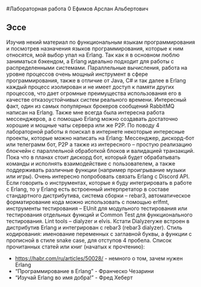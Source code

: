 #Лабораторная работа 0 Ефимов Арслан Альбертович
## Эссе
Изучив некий материал по функциональным языкам программирования и посмотрев назначения языков программирования, которые к ним относятся, мой выбор упал на Erlang. Так как я в основном люблю заниматься бэкендом, а Erlang идеально подходит для работы с распределенными системами. Параллельные вычисления, работа на уровне процессов очень мощный инструмент в сфере программирования, также в отличие от Java, C# и так далее в Erlang каждый процесс изолирован и не имеет доступ к памяти других процессов, что дает огромные преимущества использования его в качестве отказоустойчивых систем реального времени. Интересный факт, один из самых популярных брокеров сообщений RabbitMQ написан на Erlang. Также мне всегда была интересна работа мессенджеров, а с помощью Erlang можно создавать достаточно хорошие и мощные чаты сервера или же P2P. По поводу 4 лабораторной работы я поискал в интернете некоторые интересные проекты, которые можно написать на Erlang: Мессенджер, дискорд-бот или телеграмм бот, P2P а также из интересного – простую реализацию блокчейн с параллельной обработкой блоков и валидацией транзакций. Пока что в планах стоит дискорд бот, который будет обрабатывать команды и исполнять взаимодействие с пользователем, а также поддерживать различные функции (например проигрывание музыки или игры). Очень интересно попробовать связать Erlang с Discord API.
Если говорить о инструментах, которые я буду интегрировать в работе с Erlang, то у Erlang есть встроенный интерпретатор в составе стандартного дистрибутива, система сборки – rebar3, автоматическое форматирование кода можно использовать с помощью erlfmt, инструменты тестирования – EUnit для модульного тестирования или тестирования отдельных функций и Common Test для функционального тестирования. Lint tools – dialyzer и elvis. Кстати Dialyzerуже встроен в дистрибутив Erlang и интегрирован с rebar3 (rebar3 dialyzer). Стиль кодирования: именование переменных с заглавной буквы, а функции с прописной в стиле snake case, для отступов 4 пробела. 
Список прочитанных статей или книг (начатых к прочтению): 
- https://habr.com/ru/articles/50028/ - немного о том, зачем нужен Erlang
- “Программирование в Erlang” - Франческо Чезарини
- “Изучай Erlang во имя добра!” - Фред Хеберт
